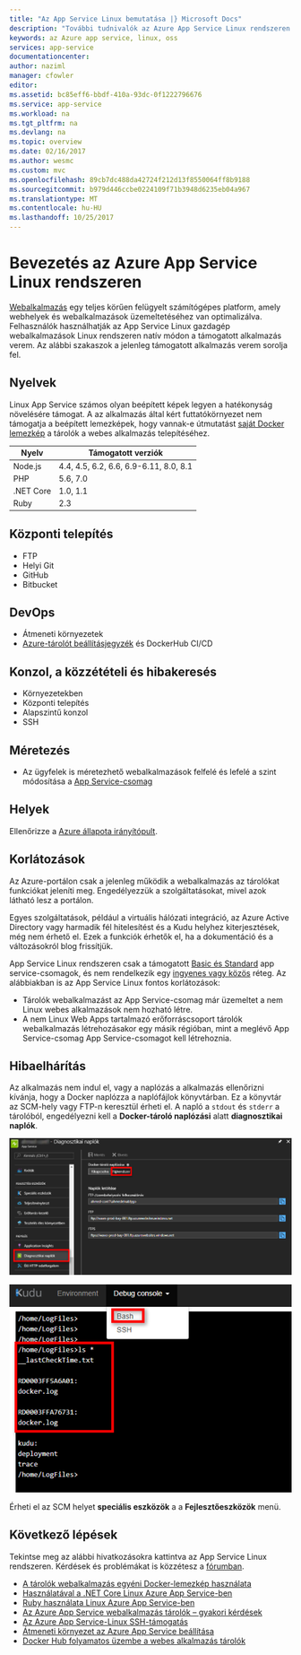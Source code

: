 ```yaml
---
title: "Az App Service Linux bemutatása |} Microsoft Docs"
description: "További tudnivalók az Azure App Service Linux rendszeren."
keywords: az Azure app service, linux, oss
services: app-service
documentationcenter: 
author: naziml
manager: cfowler
editor: 
ms.assetid: bc85eff6-bbdf-410a-93dc-0f1222796676
ms.service: app-service
ms.workload: na
ms.tgt_pltfrm: na
ms.devlang: na
ms.topic: overview
ms.date: 02/16/2017
ms.author: wesmc
ms.custom: mvc
ms.openlocfilehash: 89cb7dc488da42724f212d13f8550064ff8b9188
ms.sourcegitcommit: b979d446ccbe0224109f71b3948d6235eb04a967
ms.translationtype: MT
ms.contentlocale: hu-HU
ms.lasthandoff: 10/25/2017
---
```

# <a name="introduction-to-azure-app-service-on-linux"></a>Bevezetés az Azure App Service Linux rendszeren

[Webalkalmazás](../app-service-web-overview.md) egy teljes körűen felügyelt számítógépes platform, amely webhelyek és webalkalmazások üzemeltetéséhez van optimalizálva. Felhasználók használhatják az App Service Linux gazdagép webalkalmazások Linux rendszeren natív módon a támogatott alkalmazás verem. Az alábbi szakaszok a jelenleg támogatott alkalmazás verem sorolja fel.

## <a name="languages"></a>Nyelvek

Linux App Service számos olyan beépített képek legyen a hatékonyság növelésére támogat. A az alkalmazás által kért futtatókörnyezet nem támogatja a beépített lemezképek, hogy vannak-e útmutatást [saját Docker lemezkép](tutorial-custom-docker-image.md) a tárolók a webes alkalmazás telepítéséhez.

| Nyelv | Támogatott verziók |
|---|---|
| Node.js | 4.4, 4.5, 6.2, 6.6, 6.9-6.11, 8.0, 8.1 |
| PHP | 5.6, 7.0 |
| .NET Core | 1.0, 1.1 |
| Ruby | 2.3 |

## <a name="deployments"></a>Központi telepítés

* FTP
* Helyi Git
* GitHub
* Bitbucket

## <a name="devops"></a>DevOps

* Átmeneti környezetek
* [Azure-tárolót beállításjegyzék](https://docs.microsoft.com/azure/container-registry/container-registry-intro) és DockerHub CI/CD

## <a name="console-publishing-and-debugging"></a>Konzol, a közzétételi és hibakeresés

* Környezetekben
* Központi telepítés
* Alapszintű konzol
* SSH

## <a name="scaling"></a>Méretezés

* Az ügyfelek is méretezhető webalkalmazások felfelé és lefelé a szint módosítása a [App Service-csomag](https://docs.microsoft.com/azure/app-service/azure-web-sites-web-hosting-plans-in-depth-overview?toc=%2fazure%2fapp-service-web%2ftoc.json)

## <a name="locations"></a>Helyek

Ellenőrizze a [Azure állapota irányítópult](https://azure.microsoft.com/status).

## <a name="limitations"></a>Korlátozások

Az Azure-portálon csak a jelenleg működik a webalkalmazás az tárolókat funkciókat jeleníti meg. Engedélyezzük a szolgáltatásokat, mivel azok látható lesz a portálon.

Egyes szolgáltatások, például a virtuális hálózati integráció, az Azure Active Directory vagy harmadik fél hitelesítést és a Kudu helyhez kiterjesztések, még nem érhető el. Ezek a funkciók érhetők el, ha a dokumentáció és a változásokról blog frissítjük.

App Service Linux rendszeren csak a támogatott [Basic és Standard](https://azure.microsoft.com/pricing/details/app-service/plans/) app service-csomagok, és nem rendelkezik egy [ingyenes vagy közös](https://azure.microsoft.com/pricing/details/app-service/plans/) réteg. Az alábbiakban is az App Service Linux fontos korlátozások:

* Tárolók webalkalmazást az App Service-csomag már üzemeltet a nem Linux webes alkalmazások nem hozható létre.
* A nem Linux Web Apps tartalmazó erőforráscsoport tárolók webalkalmazás létrehozásakor egy másik régióban, mint a meglévő App Service-csomag App Service-csomagot kell létrehoznia.

## <a name="troubleshooting"></a>Hibaelhárítás

Az alkalmazás nem indul el, vagy a naplózás a alkalmazás ellenőrizni kívánja, hogy a Docker naplózza a naplófájlok könyvtárban. Ez a könyvtár az SCM-hely vagy FTP-n keresztül érheti el.
A napló a `stdout` és `stderr` a tárolóból, engedélyezni kell a **Docker-tároló naplózási** alatt **diagnosztikai naplók**.

![Naplózás engedélyezése][2]

![A Kudu segítségével Docker naplók megtekintése][1]

Érheti el az SCM helyet **speciális eszközök** a a **Fejlesztőeszközök** menü.

## <a name="next-steps"></a>Következő lépések

Tekintse meg az alábbi hivatkozásokra kattintva az App Service Linux rendszeren. Kérdések és problémákat is közzétesz a [fórumban](https://social.msdn.microsoft.com/forums/azure/home?forum=windowsazurewebsitespreview).

* [A tárolók webalkalmazás egyéni Docker-lemezkép használata](quickstart-custom-docker-image.md)
* [Használatával a .NET Core Linux Azure App Service-ben](quickstart-dotnetcore.md)
* [Ruby használata Linux Azure App Service-ben](quickstart-ruby.md)
* [Az Azure App Service webalkalmazás tárolók – gyakori kérdések](app-service-linux-faq.md)
* [Az Azure App Service-Linux SSH-támogatás](app-service-linux-ssh-support.md)
* [Átmeneti környezet az Azure App Service beállítása](../../app-service/web-sites-staged-publishing.md?toc=%2fazure%2fapp-service%2fcontainers%2ftoc.json)
* [Docker Hub folyamatos üzembe a webes alkalmazás tárolók](./app-service-linux-ci-cd.md)

<!--Image references-->
[1]: ./media/app-service-linux-intro/kudu-docker-logs.png
[2]: ./media/app-service-linux-intro/logging.png
